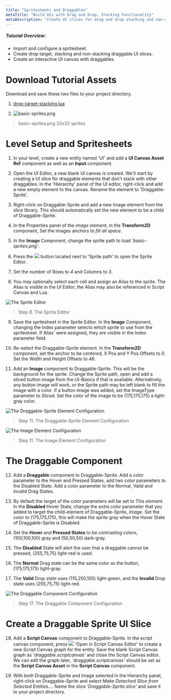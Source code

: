```yaml
---
title: "Spritesheets and Draggables"
metaTitle: "Build UIs with Drag and Drop, Stacking Functionality"
metaDescription: "Create UI slices for drag and drop stacking and non-stacking elements.  Create an interactive UI canvas with a hotbar and inventory."
---
```


##### Tutorial Overview:
-  Import and configure a spritesheet.
-  Create drop target, stacking and non-stacking draggable UI slices.
-  Create an interactive UI canvas with draggables.

# Download Tutorial Assets

Download and save these two files to your project directory.

1. [drop-target-stacking.lua](../images/03/drop-target-stacking.lua "drop-target-stacking.lua")

2. ![basic-sprites.png](../images/03/basic-sprites.png "basic-sprites.png")
> basic-sprites.png 32x32 sprites

# Level Setup and Spritesheets

1. In your level, create a new entity named 'UI' and add a **UI Canvas Asset Ref** component as well as an **Input** component.

2. Open the UI Editor, a new blank UI canvas is created.  We'll start by creating a UI slice for draggable elements that don't stack with other draggables.  In the 'Hierarchy' panel of the UI editor, right-click and add a new empty element to the canvas.  Rename the element to 'Draggable-Sprite'.

3. Right-click on Draggable-Sprite and add a new Image element from the slice library.  This should automatically set the new element to be a child of Draggable-Sprite.

4. In the Properties panel of the *image element*, in the **Transform2D** component, Set the images anchors to *fill all space*.

5. In the **Image** Component, change the sprite path to load *'basic-sprites.png'*.

6. Press the ![](../images/icons/editor/open.png) button located next to 'Sprite path' to open the Sprite Editor.

7. Set the number of Rows to *4* and Columns to *3*.

8. You may optionally select each cell and assign an Alias to the sprite.  The Alias is visible in the UI Editor, the Alias may also be referenced in Script Canvas and Lua.

![The Sprite Editor](../images/03/drag-02.png "The Sprite Editor")
> Step 8. The Sprite Editor

9. Save the spritesheet in the Sprite Editor.  In the **Image** Component, changing the Index parameter selects which sprite to use from the spritesheet.  If Alias' were assigned, they are visible in the Index parameter field.

10. Re-select the Draggable-Sprite element.  In the **Transform2D** component, set the anchor to be *centered*, X Pos and Y Pos Offsets to *0*. Set the Width and Height Offsets to *46*.

11. Add an **Image** component to Draggable-Sprite.  This will be the background for the sprite.  Change the Sprite path, open and add a sliced button image from the UI-Basics if that is available.  Alternatively, any button image will work, or the Sprite path may be left blank to fill the image with a color.  If a button image was added, set the ImageType parameter to *Sliced*.  Set the color of the image to be (175,175,175) a light-gray color.

![The Draggable-Sprite Element Configuration](../images/03/drag-03.png "The Draggable-Sprite Element Configuration")
> Step 11. The Draggable-Sprite Element Configuration

![The Image Element Configuration](../images/03/drag-04.png "The Image Element Configuration")
> Step 11. The Image Element Configuration

# The Draggable Component

12. Add a **Draggable** component to Draggable-Sprite. Add a color parameter to the Hover and Pressed States, add two color parameters to the Disabled State.  Add a color parameter to the Normal, Valid and Invalid Drag States.  

13. By default the target of the color parameters will be set to *This element*.  In the **Disabled** Hover State, change the *extra* color parameter that you added to target the child-element of Draggable-Sprite, *Image*. Set the color to (175,175,175), this will make the sprite gray when the Hover State of Draggable-Sprite is Disabled.

14. Set the **Hover** and **Pressed States** to be contrasting colors, (100,100,100) gray and (50,50,50) dark-gray.

15. The **Disabled** State will alert the user that a draggable cannot be pressed, (255,75,75) light-red is used.

16. The **Normal** Drag state can be the same color as the button, (175,175,175) light-gray.

17. The **Valid** Drop state uses (115,250,105) light-green, and the **Invalid** Drop state uses (255,75,75) light-red.

![The Draggable Component Configuration](../images/03/drag-05.png "The Draggable Component Configuration")
> Step 17. The Draggable Component Configuration

# Create a Draggable Sprite UI Slice

18. Add a **Script Canvas** component to Draggable-Sprite.  In the script canvas component, press ![](../images/icons/editor/open.png) 'Open in Script Canvas Editor' to create a new Script Canvas graph for the entity.  Save the blank Script Canvas graph as *'draggable.scriptcanvas'* and close the Script Canvas editor.  We can edit the graph later, *'draggable.scriptcanvas'* should be set as the **Script Canvas Asset** in the **Script Canvas** component.

19. With *both* Draggable-Sprite and Image selected in the Hierarchy panel, right-click on Draggable-Sprite and select *Make Detached Slice from Selected Entities...*.  Name the slice *'Draggable-Sprite.slice'* and save it to your project directory.
